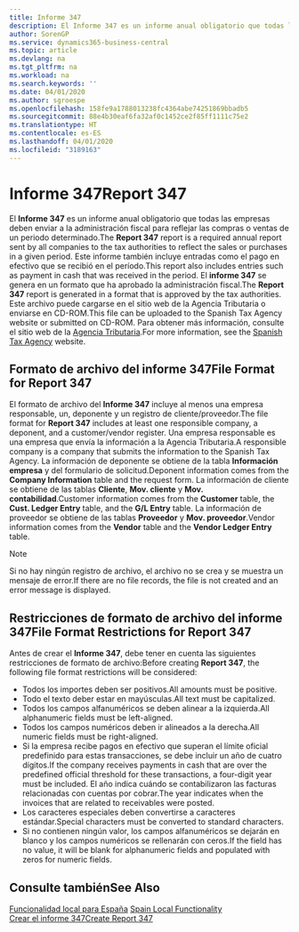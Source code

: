 ```yaml
---
title: Informe 347
description: El Informe 347 es un informe anual obligatorio que todas las empresas deben enviar a la administración fiscal para reflejar las compras o ventas de un periodo determinado. Este informe también incluye entradas como el pago en efectivo que se recibió en el período.
author: SorenGP
ms.service: dynamics365-business-central
ms.topic: article
ms.devlang: na
ms.tgt_pltfrm: na
ms.workload: na
ms.search.keywords: ''
ms.date: 04/01/2020
ms.author: sgroespe
ms.openlocfilehash: 158fe9a1788013238fc4364abe74251869bbadb5
ms.sourcegitcommit: 88e4b30eaf6fa32af0c1452ce2f85ff1111c75e2
ms.translationtype: HT
ms.contentlocale: es-ES
ms.lasthandoff: 04/01/2020
ms.locfileid: "3189163"
---
```

# <a name="report-347"></a><span data-ttu-id="44506-104">Informe 347</span><span class="sxs-lookup"><span data-stu-id="44506-104">Report 347</span></span>
<span data-ttu-id="44506-105">El **Informe 347** es un informe anual obligatorio que todas las empresas deben enviar a la administración fiscal para reflejar las compras o ventas de un periodo determinado.</span><span class="sxs-lookup"><span data-stu-id="44506-105">The **Report 347** report is a required annual report sent by all companies to the tax authorities to reflect the sales or purchases in a given period.</span></span> <span data-ttu-id="44506-106">Este informe también incluye entradas como el pago en efectivo que se recibió en el período.</span><span class="sxs-lookup"><span data-stu-id="44506-106">This report also includes entries such as payment in cash that was received in the period.</span></span> <span data-ttu-id="44506-107">El **informe 347** se genera en un formato que ha aprobado la administración fiscal.</span><span class="sxs-lookup"><span data-stu-id="44506-107">The **Report 347** report is generated in a format that is approved by the tax authorities.</span></span> <span data-ttu-id="44506-108">Este archivo puede cargarse en el sitio web de la Agencia Tributaria o enviarse en CD-ROM.</span><span class="sxs-lookup"><span data-stu-id="44506-108">This file can be uploaded to the Spanish Tax Agency website or submitted on CD-ROM.</span></span> <span data-ttu-id="44506-109">Para obtener más información, consulte el sitio web de la [Agencia Tributaria](https://www.agenciatributaria.es/AEAT.internet/en_gb/Inicio.shtml).</span><span class="sxs-lookup"><span data-stu-id="44506-109">For more information, see the [Spanish Tax Agency](https://www.agenciatributaria.es/AEAT.internet/en_gb/Inicio.shtml) website.</span></span>  

## <a name="file-format-for-report-347"></a><span data-ttu-id="44506-110">Formato de archivo del informe 347</span><span class="sxs-lookup"><span data-stu-id="44506-110">File Format for Report 347</span></span>  
<span data-ttu-id="44506-111">El formato de archivo del **Informe 347** incluye al menos una empresa responsable, un, deponente y un registro de cliente/proveedor.</span><span class="sxs-lookup"><span data-stu-id="44506-111">The file format for **Report 347** includes at least one responsible company, a deponent, and a customer/vendor register.</span></span> <span data-ttu-id="44506-112">Una empresa responsable es una empresa que envía la información a la Agencia Tributaria.</span><span class="sxs-lookup"><span data-stu-id="44506-112">A responsible company is a company that submits the information to the Spanish Tax Agency.</span></span> <span data-ttu-id="44506-113">La información de deponente se obtiene de la tabla **Información empresa** y del formulario de solicitud.</span><span class="sxs-lookup"><span data-stu-id="44506-113">Deponent information comes from the **Company Information** table and the request form.</span></span> <span data-ttu-id="44506-114">La información de cliente se obtiene de las tablas **Cliente**, **Mov. cliente** y **Mov. contabilidad**.</span><span class="sxs-lookup"><span data-stu-id="44506-114">Customer information comes from the **Customer** table, the **Cust. Ledger Entry** table, and the **G/L Entry** table.</span></span> <span data-ttu-id="44506-115">La información de proveedor se obtiene de las tablas **Proveedor** y **Mov. proveedor**.</span><span class="sxs-lookup"><span data-stu-id="44506-115">Vendor information comes from the **Vendor** table and the **Vendor Ledger Entry** table.</span></span>  

> [!NOTE]  
>  <span data-ttu-id="44506-116">Si no hay ningún registro de archivo, el archivo no se crea y se muestra un mensaje de error.</span><span class="sxs-lookup"><span data-stu-id="44506-116">If there are no file records, the file is not created and an error message is displayed.</span></span>  

## <a name="file-format-restrictions-for-report-347"></a><span data-ttu-id="44506-117">Restricciones de formato de archivo del informe 347</span><span class="sxs-lookup"><span data-stu-id="44506-117">File Format Restrictions for Report 347</span></span>  
<span data-ttu-id="44506-118">Antes de crear el **Informe 347**, debe tener en cuenta las siguientes restricciones de formato de archivo:</span><span class="sxs-lookup"><span data-stu-id="44506-118">Before creating **Report 347**, the following file format restrictions will be considered:</span></span>  

- <span data-ttu-id="44506-119">Todos los importes deben ser positivos.</span><span class="sxs-lookup"><span data-stu-id="44506-119">All amounts must be positive.</span></span>  
- <span data-ttu-id="44506-120">Todo el texto deber estar en mayúsculas.</span><span class="sxs-lookup"><span data-stu-id="44506-120">All text must be capitalized.</span></span>  
- <span data-ttu-id="44506-121">Todos los campos alfanuméricos se deben alinear a la izquierda.</span><span class="sxs-lookup"><span data-stu-id="44506-121">All alphanumeric fields must be left-aligned.</span></span>  
- <span data-ttu-id="44506-122">Todos los campos numéricos deben ir alineados a la derecha.</span><span class="sxs-lookup"><span data-stu-id="44506-122">All numeric fields must be right-aligned.</span></span>  
- <span data-ttu-id="44506-123">Si la empresa recibe pagos en efectivo que superan el límite oficial predefinido para estas transacciones, se debe incluir un año de cuatro dígitos.</span><span class="sxs-lookup"><span data-stu-id="44506-123">If the company receives payments in cash that are over the predefined official threshold for these transactions, a four-digit year must be included.</span></span> <span data-ttu-id="44506-124">El año indica cuándo se contabilizaron las facturas relacionadas con cuentas por cobrar.</span><span class="sxs-lookup"><span data-stu-id="44506-124">The year indicates when the invoices that are related to receivables were posted.</span></span>  
- <span data-ttu-id="44506-125">Los caracteres especiales deben convertirse a caracteres estándar.</span><span class="sxs-lookup"><span data-stu-id="44506-125">Special characters must be converted to standard characters.</span></span>  
- <span data-ttu-id="44506-126">Si no contienen ningún valor, los campos alfanuméricos se dejarán en blanco y los campos numéricos se rellenarán con ceros.</span><span class="sxs-lookup"><span data-stu-id="44506-126">If the field has no value, it will be blank for alphanumeric fields and populated with zeros for numeric fields.</span></span>  

## <a name="see-also"></a><span data-ttu-id="44506-127">Consulte también</span><span class="sxs-lookup"><span data-stu-id="44506-127">See Also</span></span>  
 <span data-ttu-id="44506-128">[Funcionalidad local para España](spain-local-functionality.md) </span><span class="sxs-lookup"><span data-stu-id="44506-128">[Spain Local Functionality](spain-local-functionality.md) </span></span>  
 [<span data-ttu-id="44506-129">Crear el informe 347</span><span class="sxs-lookup"><span data-stu-id="44506-129">Create Report 347</span></span>](how-to-create-report-347.md)
